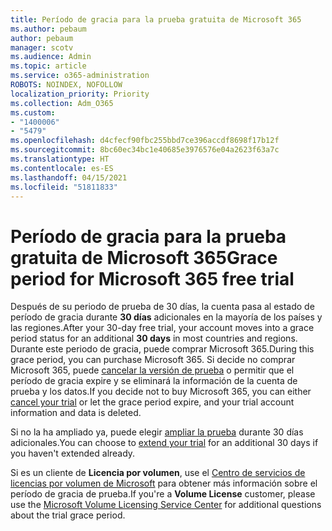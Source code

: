 ```yaml
---
title: Período de gracia para la prueba gratuita de Microsoft 365
ms.author: pebaum
author: pebaum
manager: scotv
ms.audience: Admin
ms.topic: article
ms.service: o365-administration
ROBOTS: NOINDEX, NOFOLLOW
localization_priority: Priority
ms.collection: Adm_O365
ms.custom:
- "1400006"
- "5479"
ms.openlocfilehash: d4cfecf90fbc255bbd7ce396accdf8698f17b12f
ms.sourcegitcommit: 8bc60ec34bc1e40685e3976576e04a2623f63a7c
ms.translationtype: HT
ms.contentlocale: es-ES
ms.lasthandoff: 04/15/2021
ms.locfileid: "51811833"
---
```

# <a name="grace-period-for-microsoft-365-free-trial"></a><span data-ttu-id="76354-102">Período de gracia para la prueba gratuita de Microsoft 365</span><span class="sxs-lookup"><span data-stu-id="76354-102">Grace period for Microsoft 365 free trial</span></span>

<span data-ttu-id="76354-103">Después de su periodo de prueba de 30 días, la cuenta pasa al estado de período de gracia durante **30 días** adicionales en la mayoría de los países y las regiones.</span><span class="sxs-lookup"><span data-stu-id="76354-103">After your 30-day free trial, your account moves into a grace period status for an additional **30 days** in most countries and regions.</span></span> <span data-ttu-id="76354-104">Durante este periodo de gracia, puede comprar Microsoft 365.</span><span class="sxs-lookup"><span data-stu-id="76354-104">During this grace period, you can purchase Microsoft 365.</span></span> <span data-ttu-id="76354-105">Si decide no comprar Microsoft 365, puede [cancelar la versión de prueba](https://docs.microsoft.com/microsoft-365/commerce/subscriptions/cancel-your-subscription?view=o365-worldwide) o permitir que el período de gracia expire y se eliminará la información de la cuenta de prueba y los datos.</span><span class="sxs-lookup"><span data-stu-id="76354-105">If you decide not to buy Microsoft 365, you can either [cancel your trial](https://docs.microsoft.com/microsoft-365/commerce/subscriptions/cancel-your-subscription?view=o365-worldwide) or let the grace period expire, and your trial account information and data is deleted.</span></span>

<span data-ttu-id="76354-106">Si no la ha ampliado ya, puede elegir [ampliar la prueba](https://docs.microsoft.com/microsoft-365/commerce/extend-your-trial) durante 30 días adicionales.</span><span class="sxs-lookup"><span data-stu-id="76354-106">You can choose to [extend your trial](https://docs.microsoft.com/microsoft-365/commerce/extend-your-trial) for an additional 30 days if you haven't extended already.</span></span>

<span data-ttu-id="76354-107">Si es un cliente de **Licencia por volumen**, use el [Centro de servicios de licencias por volumen de Microsoft](https://support.microsoft.com/help/4471406/how-to-contact-the-microsoft-volume-licensing-service-center) para obtener más información sobre el período de gracia de prueba.</span><span class="sxs-lookup"><span data-stu-id="76354-107">If you're a **Volume License** customer, please use the [Microsoft Volume Licensing Service Center](https://support.microsoft.com/help/4471406/how-to-contact-the-microsoft-volume-licensing-service-center) for additional questions about the trial grace period.</span></span>
